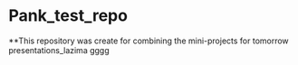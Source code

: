 # Pank_test_repo
**This repository was create for combining the mini-projects for tomorrow presentations_lazima
gggg